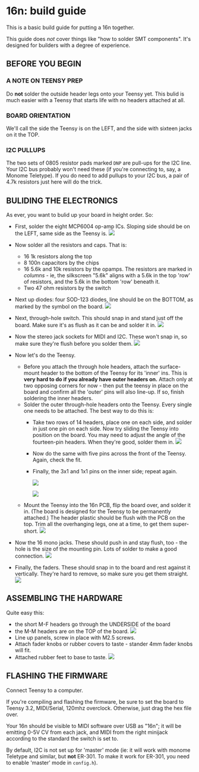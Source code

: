 # 16n: build guide

This is a basic build guide for putting a 16n together. 

This guide does _not_ cover things like "how to solder SMT components". It's designed for builders with a degree of experience.

## BEFORE YOU BEGIN

### A NOTE ON TEENSY PREP

Do **not** solder the outside header legs onto your Teensy yet. This bulid is much easier with a Teensy that starts life with no headers attached at all.

### BOARD ORIENTATION

We'll call the side the Teensy is on the LEFT, and the side with sixteen jacks on it the TOP.

### I2C PULLUPS

The two sets of 0805 resistor pads marked `DNP` are pull-ups for the I2C line. Your I2C bus probably won't need these (if you're connecting to, say, a Monome Teletype). If you do need to add pullups to your I2C bus, a pair of 4.7k resistors just here will do the trick.

## BULIDING THE ELECTRONICS

As ever, you want to bulid up your board in height order. So:

* First, solder the eight MCP6004 op-amp ICs. Sloping side should be on the LEFT, same side as the Teensy is.
  ![](build/DSC01715.jpg)

  

  

* Now solder all the resistors and caps. That is:
  * 16 1k resistors along the top
  * 8 100n capacitors by the chips
  * 16 5.6k and 10k resistors by the opamps. The resistors are marked in _columns_ - ie, the silkscreen "5.6k" aligns with a 5.6k in the top 'row' of resistors, and the 5.6k in the bottom 'row' beneath it.
  * Two 47 ohm resistors by the switch

* Next up diodes: four SOD-123 diodes, line should be on the BOTTOM, as marked by the symbol on the board.
  ![](build/DSC01717.jpg)

* Next, through-hole switch. This should snap in and stand just off the board. Make sure it's as flush as it can be and solder it in.
  ![](build/DSC01720.jpg)

* Now the stereo jack sockets for MIDI and I2C. These won't snap in, so make sure they're flush before you solder them.
  ![](build/DSC01721.jpg)

* Now let's do the Teensy. 
  * Before you attach the through hole headers, attach the surface-mount header to the bottom of the Teensy for its 'inner' ins. This is **very hard to do if you already have outer headers on.** Attach only at two opposing corners for now - then put the teensy in place on the board and confirm all the 'outer' pins will also line-up. If so, finish soldering the inner headers.
  * Solder the outer through-hole headers onto the Teensy. Every single one needs to be attached. The best way to do this is:
    * Take two rows of 14 headers, place one on each side, and solder in just one pin on each side. Now try sliding the Teensy into position on the board. You may need to adjust the angle of the fourteen-pin headers. When they're good, solder them in.
      ![](build/DSC01722.jpg)

    * Now do the same with five pins across the front of the Teensy. Again, check the fit.

    * Finally, the 3x1 and 1x1 pins on the inner side; repeat again.

      ![](build/DSC01724.jpg)

      ![](build/DSC01725.jpg)
  * Mount the Teensy into the 16n PCB, flip the board over, and solder it in. (The board is designed for the Teensy to be permanently attached.) The header plastic should be flush with the PCB on the top. Trim all the overhanging legs, one at a time, to get them super-short.
    ![](build/DSC01726.jpg)

* Now the 16 mono jacks. These should push in and stay flush, too - the hole is the size of the mounting pin. Lots of solder to make a good connection.
  ![](build/DSC01727.jpg)

* Finally, the faders. These should snap in to the board and rest against it vertically. They're hard to remove, so make sure you get them straight.
  ![](build/DSC01728.jpg)

## ASSEMBLING THE HARDWARE

Quite easy this:

* the short M-F headers go through the UNDERSIDE of the board
* the M-M headers are on the TOP of the board.
  ![](build/DSC01729.jpg)
* Line up panels, screw in place with M2.5 screws.
* Attach fader knobs or rubber covers to taste - stander 4mm fader knobs will fit.
* Attached rubber feet to base to taste.
  ![](build/16n_2.jpg)

## FLASHING THE FIRMWARE

Connect Teensy to a computer.

If you're compiling and flashing the firmware, be sure to set the board to Teensy 3.2, MIDI/Serial, 120mhz overclock. Otherwise, just drag the hex file over.

Your 16n should be visible to MIDI software over USB as "16n"; it will be emitting 0-5V CV from each jack, and MIDI from the right minijack according to the standard the switch is set to.

By default, I2C is not set up for 'master' mode (ie: it will work with monome Teletype and similar, but **not** ER-301. To make it work for ER-301, you need to enable 'master' mode in `config.h`).